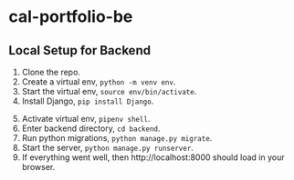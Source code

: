 # cal-portfolio-be

## Local Setup for Backend

1. Clone the repo.
2. Create a virtual env, `python -m venv env`.
3. Start the virtual env, `source env/bin/activate`.
4. Install Django, `pip install Django`.

5) Activate virtual env, `pipenv shell`.
6) Enter backend directory, `cd backend`.
7) Run python migrations, `python manage.py migrate`.
8) Start the server, `python manage.py runserver`.
9) If everything went well, then http://localhost:8000 should load in your browser.
